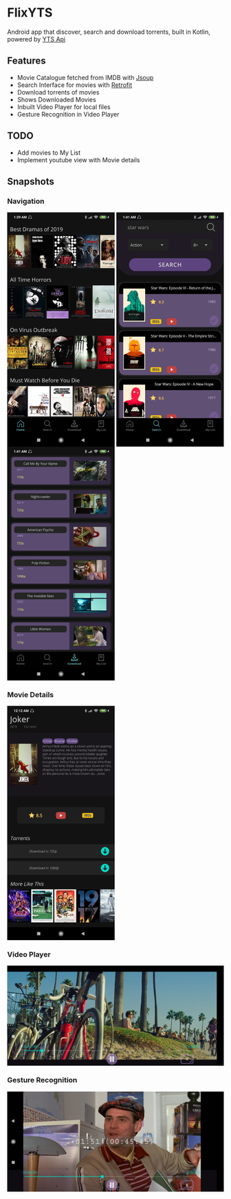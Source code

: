 # FlixYTS
Android app that discover, search and download torrents, built in Kotlin, powered by [YTS Api](https://yts.mx/api)

## Features
 - Movie Catalogue fetched from IMDB with [Jsoup](https://jsoup.org/)
 - Search Interface for movies with [Retrofit](https://github.com/square/retrofit)
 - Download torrents of movies 
 - Shows Downloaded Movies
 - Inbuilt Video Player for local files
 - Gesture Recognition in Video Player
 
 ## TODO 
  - Add movies to My List
  - Implement youtube view with Movie details
  
## Snapshots
### Navigation
<a href="url"><img src="/Home.jpg.jpg" align="center"  width="250" ></a>
<a href="url"><img src="/Search.jpg.jpg" align="center"  width="250" ></a>
<a href="url"><img src="/Downloads.jpg" align="center"  width="250" ></a>

### Movie Details
<a href="url"><img src="/Movie_details.jpg" align="center"  width="250" ></a>

### Video Player
<a href="url"><img src="/Video Player.jpg" align="center"  width="600" ></a>

### Gesture Recognition
<a href="url"><img src="/Gesture Recognition.jpg" margin-top="10" align="center"  width="600" ></a>
